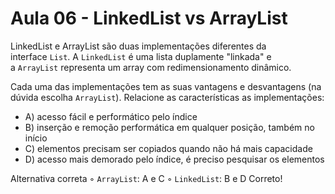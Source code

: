 # Aula 06 - LinkedList vs ArrayList

LinkedList e ArrayList são duas implementações diferentes da interface `List`. A `LinkedList` é uma lista duplamente "linkada" e a `ArrayList` representa um array com redimensionamento dinâmico.

Cada uma das implementações tem as suas vantagens e desvantagens (na dúvida escolha `ArrayList`). Relacione as características as implementações:

- A) acesso fácil e performático pelo índice
- B) inserção e remoção performática em qualquer posição, também no início
- C) elementos precisam ser copiados quando não há mais capacidade
- D) acesso mais demorado pelo índice, é preciso pesquisar os elementos

Alternativa correta
    ◦ `ArrayList`: A e C
    ◦ `LinkedList`: B e D
Correto!